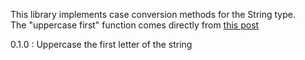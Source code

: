 This library implements case conversion methods for the String type.  
The "uppercase first" function comes directly from [this post](https://stackoverflow.com/questions/38406793/why-is-capitalizing-the-first-letter-of-a-string-so-convoluted-in-rust)

0.1.0 : Uppercase the first letter of the string